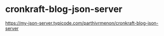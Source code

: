 # cronkraft-blog-json-server
https://my-json-server.typicode.com/parthivrmenon/cronkraft-blog-json-server

